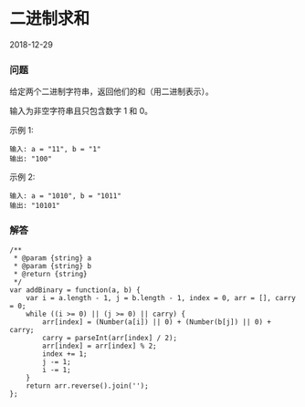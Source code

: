 # 二进制求和
2018-12-29

### 问题

给定两个二进制字符串，返回他们的和（用二进制表示）。

输入为非空字符串且只包含数字 1 和 0。

示例 1:

```
输入: a = "11", b = "1"
输出: "100"
```
示例 2:

```
输入: a = "1010", b = "1011"
输出: "10101"
```

### 解答

```
/**
 * @param {string} a
 * @param {string} b
 * @return {string}
 */
var addBinary = function(a, b) {
    var i = a.length - 1, j = b.length - 1, index = 0, arr = [], carry = 0;
    while ((i >= 0) || (j >= 0) || carry) {
        arr[index] = (Number(a[i]) || 0) + (Number(b[j]) || 0) + carry;
        carry = parseInt(arr[index] / 2);
        arr[index] = arr[index] % 2;
        index += 1;
        j -= 1;
        i -= 1;
    }
    return arr.reverse().join('');
};
```
